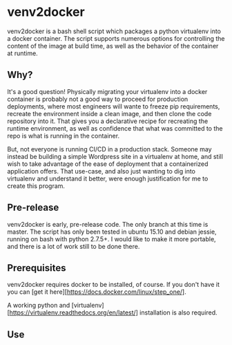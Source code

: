 # venv2docker

venv2docker is a bash shell script which packages a python virtualenv into
a docker container. The script supports numerous options for controlling
the content of the image at build time, as well as the behavior of the
container at runtime.

## Why?

It's a good question! Physically migrating your virtualenv into a docker
container is probably not a good way to proceed for production deployments,
where most engineers will wante to freeze pip requirements, recreate the
environment inside a clean image, and then clone the code repository into
it. That gives you a declarative recipe for recreating the runtime
environment, as well as confidence that what was committed to the repo is what
is running in the container.

But, not everyone is running CI/CD in a production stack. Someone may instead
be building a simple Wordpress site in a virtualenv at home, and still wish to
take advantage of the ease of deployment that a containerized application
offers. That use-case, and also just wanting to dig into virtualenv and
understand it better, were enough justification for me to create this program.

## Pre-release

venv2docker is early, pre-release code. The only branch at this time is
master. The script has only been tested in ubuntu 15.10 and debian jessie,
running on bash with python 2.7.5+. I would like to make it more portable,
and there is a lot of work still to be done there.

## Prerequisites

venv2docker requires docker to be installed, of course. If you don't have it
you can [get it here][https://docs.docker.com/linux/step_one/].

A working python and [virtualenv][https://virtualenv.readthedocs.org/en/latest/]
installation is also required.

## Use

